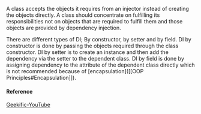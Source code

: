 A class accepts the objects it requires from an injector instead of creating the objects directly. A class should concentrate on fulfilling its responsibilities not on objects that are required to fulfill them and those objects are provided by dependency injection.

There are different types of DI; By constructor, by setter and by field. DI by constructor is done by passing the objects required through the class constructor. 
DI by setter is to create an instance and then add the dependency via the setter to the dependent class.
DI by field is done by assigning dependency to the attribute of the dependent class directly which is not recommended because of [encapsulation]([[OOP Principles#Encapsulation]]).


#### Reference
[Geekific-YouTube](https://www.youtube.com/watch?v=GATSXm7WAxU)
